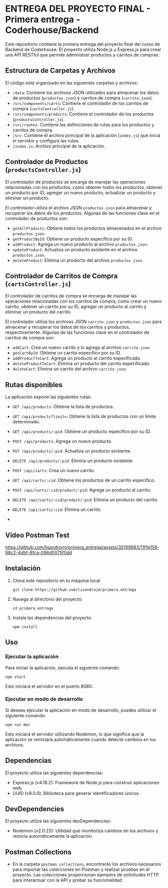 # ENTREGA DEL PROYECTO FINAL - Primera entrega - Coderhouse/Backend

Este repositorio contiene la primera entrega del proyecto final del curso de Backend de Coderhouse. El proyecto utiliza Node.js y Express.js para crear una API RESTful que permite administrar productos y carritos de compras.

## Estructura de Carpetas y Archivos

El código está organizado en las siguientes carpetas y archivos:

- `/data`: Contiene los archivos JSON utilizados para almacenar los datos de productos (`productos.json`) y carritos de compra (`carrito.json`).
- `/src/components/carts`: Contiene el controlador de los carritos de compra (`cartsController.js`).
- `/src/components/products`: Contiene el controlador de los productos (`productsController.js`).
- `/src/routes`: Contiene las definiciones de rutas para los productos y carritos de compra.
- `/src`: Contiene el archivo principal de la aplicación (`index.js`) que inicia el servidor y configura las rutas.
- `/index.js`: Archivo principal de la aplicación.

## Controlador de Productos (`productsController.js`)

El controlador de productos se encarga de manejar las operaciones relacionadas con los productos, como obtener todos los productos, obtener un producto por ID, agregar un nuevo producto, actualizar un producto y eliminar un producto.

El controlador utiliza el archivo JSON `productos.json` para almacenar y recuperar los datos de los productos. Algunas de las funciones clave en el controlador de productos son:

- `getAllProducts`: Obtiene todos los productos almacenados en el archivo `productos.json`.
- `getProductById`: Obtiene un producto específico por su ID.
- `addProduct`: Agrega un nuevo producto al archivo `productos.json`.
- `updateProduct`: Actualiza un producto existente en el archivo `productos.json`.
- `deleteProduct`: Elimina un producto del archivo `productos.json`.

## Controlador de Carritos de Compra (`cartsController.js`)

El controlador de carritos de compra se encarga de manejar las operaciones relacionadas con los carritos de compra, como crear un nuevo carrito, obtener un carrito por su ID, agregar un producto al carrito y eliminar un producto del carrito.

El controlador utiliza los archivos JSON `carrito.json` y `productos.json` para almacenar y recuperar los datos de los carritos y productos, respectivamente. Algunas de las funciones clave en el controlador de carritos de compra son:

- `addCart`: Crea un nuevo carrito y lo agrega al archivo `carrito.json`.
- `getCartById`: Obtiene un carrito específico por su ID.
- `addProductToCart`: Agrega un producto al carrito especificado.
- `deleteProductToCart`: Elimina un producto del carrito especificado.
- `deleteCart`: Elimina un carrito del archivo `carrito.json`.

## Rutas disponibles

La aplicación expone las siguientes rutas:

- `GET /api/products`: Obtiene la lista de productos.
- `GET /api/products?limit=`: Obtiene la lista de productos con un límite determinado.
- `GET /api/products/:pid`: Obtiene un producto específico por su ID.
- `POST /api/products`: Agrega un nuevo producto.
- `PUT /api/products/:pid`: Actualiza un producto existente.
- `DELETE /api/products/:pid`: Elimina un producto existente.

- `POST /api/carts`: Crea un nuevo carrito.
- `GET /api/carts/:cid`: Obtiene los productos de un carrito específico.
- `POST /api/carts/:cid/product/:pid`: Agrega un producto al carrito.
- `DELETE /api/carts/:cid/product/:pid`: Elimina un producto del carrito.
- `DELETE /api/carts/:cid`: Elimina un carrito.
-

## Video Postman Test

https://github.com/lisandrojm/primera_entrega/assets/35199683/11f1e158-98c2-4dbf-8fca-098d0075f0dd

## Instalación

1. Clona este repositorio en tu máquina local:

   ```shell
   git clone https://github.com/lisandrojm/primera_entrega
   ```

2. Navega al directorio del proyecto:

   ```shell
   cd primera_entrega

   ```

3. Instala las dependencias del proyecto:

   ```shell
   npm install
   ```

## Uso

### Ejecutar la aplicación

Para iniciar la aplicación, ejecuta el siguiente comando:

```shell
npm start
```

Esto iniciará el servidor en el puerto 8080.

### Ejecutar en modo de desarrollo

Si deseas ejecutar la aplicación en modo de desarrollo, puedes utilizar el siguiente comando:

```shell
npm run dev
```

Esto iniciará el servidor utilizando Nodemon, lo que significa que la aplicación se reiniciará automáticamente cuando detecte cambios en los archivos.

## Dependencias

El proyecto utiliza las siguientes dependencias:

- Express.js (v4.18.2): Framework de Node.js para construir aplicaciones web.
- UUID (v9.0.0): Biblioteca para generar identificadores únicos.

## DevDependencies

El proyecto utiliza las siguientes devDependencies:

- Nodemon (v2.0.22): Utilidad que monitoriza cambios en los archivos y reinicia automáticamente la aplicación.

## Postman Collections

- En la carpeta `postman_collections`, encontrarás los archivos necesarios para importar las colecciones en Postman y realizar pruebas en el proyecto. Las colecciones proporcionan ejemplos de solicitudes HTTP para interactuar con la API y probar su funcionalidad.
